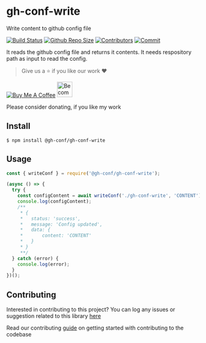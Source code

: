 # gh-conf-write

Write content to github config file

[![Build Status](https://travis-ci.com/gh-conf/gh-conf-write.svg?branch=master)](https://travis-ci.com/gh-conf/gh-conf-write)
[![Github Repo Size](https://img.shields.io/github/repo-size/gh-conf/gh-conf-write.svg)](https://github.com/gh-conf/gh-conf-write)
[![Contributors](https://img.shields.io/github/contributors/gh-conf/gh-conf-write.svg)](https://github.com/gh-conf/gh-conf-write/graphs/contributors)
[![Commit](https://img.shields.io/github/last-commit/gh-conf/gh-conf-write.svg)](https://github.com/gh-conf/gh-conf-write/commits/master)


It reads the github config file and returns it contents.
It needs respository path as input to read the config.

> Give us a :star: if you like our work :heart:

<a href="https://www.buymeacoffee.com/gh-conf" target="_blank"><img src="https://www.buymeacoffee.com/assets/img/custom_images/orange_img.png" alt="Buy Me A Coffee" style="height: auto !important;width: auto !important;" ></a>
<a href="https://www.patreon.com/bePatron?u=15454240" target="_blank"><img src="https://c5.patreon.com/external/logo/become_a_patron_button.png" alt="Become a Patron!" height="40"></a>

Please consider donating, if you like my work

## Install

```
$ npm install @gh-conf/gh-conf-write
```

## Usage

```javascript
const { writeConf } = require('@gh-conf/gh-conf-write');

(async () => {
  try {
    const configContent = await writeConf('./gh-conf-write', 'CONTENT');
    console.log(configContent);
    /**
     * {
     *   status: 'success',
     *   message: 'Config updated',
     *   data: { 
     *       content: 'CONTENT' 
     *   }
     * }
     **/
  } catch (error) {
    console.log(error);
  }
})();

```

## Contributing

Interested in contributing to this project?
You can log any issues or suggestion related to this library [here](https://github.com/gh-conf/gh-conf-write/issues/new)

Read our contributing [guide](CONTRIBUTING.md) on getting started with contributing to the codebase
